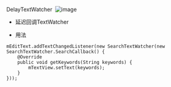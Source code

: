 DelayTextWatcher
​
![image](https://github.com/palmyer/DelayTextWatcher/blob/master/20190506_113426.gif)

- 延迟回调TextWatcher

- 用法

```aidl
mEditText.addTextChangedListener(new SearchTextWatcher(new SearchTextWatcher.SearchCallback() {
    @Override
    public void getKeywords(String keywords) {
        mTextView.setText(keywords);
    }
}));
```

